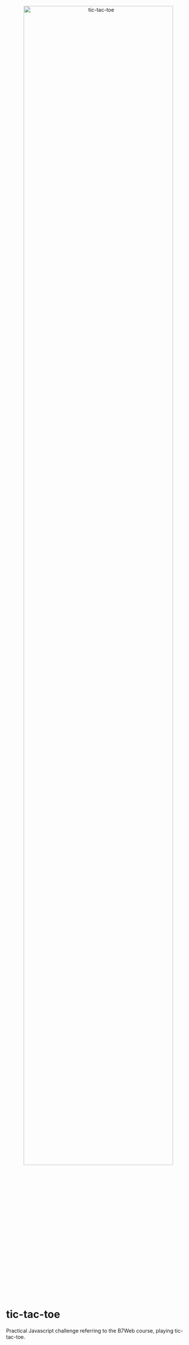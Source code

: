 <p align="center">
  <img alt="tic-tac-toe" src="https://user-images.githubusercontent.com/73675022/170373865-3e29bfe5-ab68-46be-8624-7b9bfc941957.png" width="90%">
</p>

# tic-tac-toe
Practical Javascript challenge referring to the B7Web course, playing tic-tac-toe.
